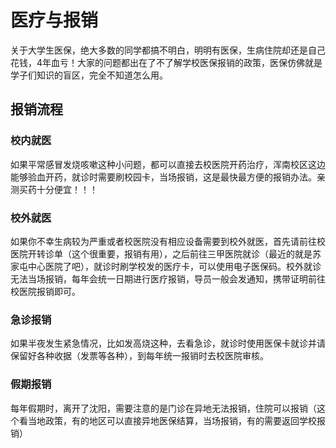 # 医疗与报销


关于大学生医保，绝大多数的同学都搞不明白，明明有医保，生病住院却还是自己花钱，4年血亏！大家的问题都出在了不了解学校医保报销的政策，医保仿佛就是学子们知识的盲区，完全不知道怎么用。

## 报销流程
### 校内就医
如果平常感冒发烧咳嗽这种小问题，都可以直接去校医院开药治疗，浑南校区这边能够验血开药，就诊时需要刷校园卡，当场报销，这是最快最方便的报销办法。亲测买药十分便宜！！！
### 校外就医
如果你不幸生病较为严重或者校医院没有相应设备需要到校外就医，首先请前往校医院开转诊单（这个很重要，报销有用），之后前往三甲医院就诊（最近的就是苏家屯中心医院了吧），就诊时刷学校发的医疗卡，可以使用电子医保码。校外就诊无法当场报销，每年会统一日期进行医疗报销，导员一般会发通知，携带证明前往校医院报销即可。

### 急诊报销
如果半夜发生紧急情况，比如发高烧这种，去看急诊，就诊时使用医保卡就诊并请保留好各种收据（发票等各种），到每年统一报销时去校医院审核。
### 假期报销
每年假期时，离开了沈阳，需要注意的是门诊在异地无法报销，住院可以报销（这个看当地政策，有的地区可以直接异地医保结算，当场报销，有的需要返回学校报销）